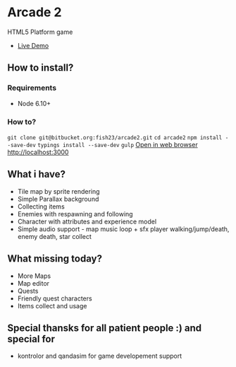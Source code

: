 # Arcade 2 #

HTML5 Platform game

* [Live Demo](http://arcade2.slimetribe.com)


## How to install? ##

### Requirements ###

* Node 6.10+

### How to? ###

`git clone git@bitbucket.org:fish23/arcade2.git`
`cd arcade2`
`npm install --save-dev`
`typings install --save-dev`
`gulp`
[Open in web browser http://localhost:3000](http://localhost:3000)

## What i have? ##

* Tile map by sprite rendering
* Simple Parallax background
* Collecting items
* Enemies with respawning and following
* Character with attributes and experience model
* Simple audio support - map music loop + sfx player walking/jump/death, enemy death, star collect

## What missing today? ###

* More Maps
* Map editor
* Quests
* Friendly quest characters
* Items collect and usage

## Special thansks for all patient people :) and special for ###

* kontrolor and qandasim for game developement support

